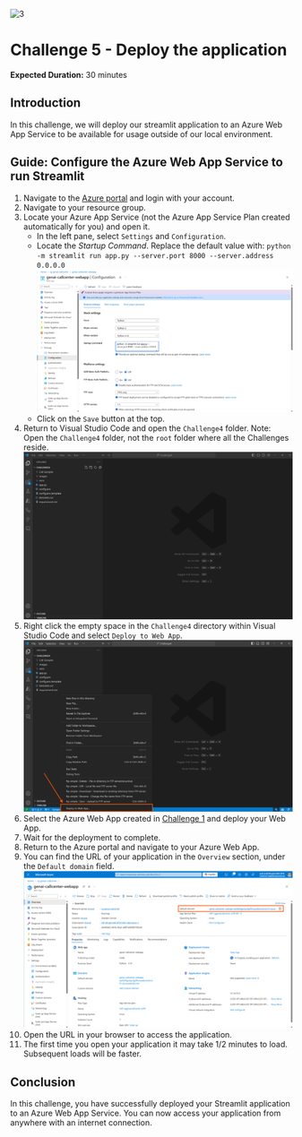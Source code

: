 ![3](https://github.com/user-attachments/assets/dad008f7-0112-45a9-baa0-a2461a67130b)

# Challenge 5 - Deploy the application

**Expected Duration:** 30 minutes

## Introduction
In this challenge, we will deploy our streamlit application to an Azure Web App Service to be available for usage outside of our local environment.

## Guide: Configure the Azure Web App Service to run Streamlit
1. Navigate to the [Azure portal](https://portal.azure.com/#home) and login with your account.
2. Navigate to your resource group.
3. Locate your Azure App Service (not the Azure App Service Plan created automatically for you) and open it.
    * In the left pane, select `Settings` and `Configuration`.
    * Locate the *Startup Command*. Replace the default value with:
    ```python -m streamlit run app.py --server.port 8000 --server.address 0.0.0.0```
    ![appconfig](./images/appconfig.png)
    * Click on the `Save` button at the top.
4. Return to Visual Studio Code and open the `Challenge4` folder. Note: Open the `Challenge4` folder, not the `root` folder where all the Challenges reside.
![vscode](./images/vscode.png)
5. Right click the empty space in the `Challenge4` directory within Visual Studio Code and select `Deploy to Web App`.
![deploywebapp](./images/deploywebapp.png)
6. Select the Azure Web App created in [Challenge 1](../Challenge1/README.md) and deploy your Web App.
7. Wait for the deployment to complete.
8. Return to the Azure portal and navigate to your Azure Web App.
9. You can find the URL of your application in the `Overview` section, under the `Default domain` field.
![url](./images/url.png)
10. Open the URL in your browser to access the application.
11. The first time you open your application it may take 1/2 minutes to load. Subsequent loads will be faster.

## Conclusion
In this challenge, you have successfully deployed your Streamlit application to an Azure Web App Service. You can now access your application from anywhere with an internet connection.